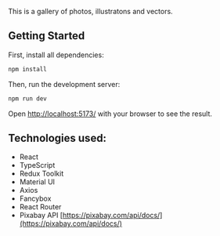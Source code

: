 This is a gallery of photos, illustratons and vectors.

## Getting Started

First, install all dependencies:

```bash
npm install
```

Then, run the development server:

```bash
npm run dev
```

Open [http://localhost:5173/](http://localhost:5173/) with your browser to see the result.

## Technologies used:

- React
- TypeScript
- Redux Toolkit
- Material UI
- Axios
- Fancybox
- React Router
- Pixabay API [https://pixabay.com/api/docs/](https://pixabay.com/api/docs/)
